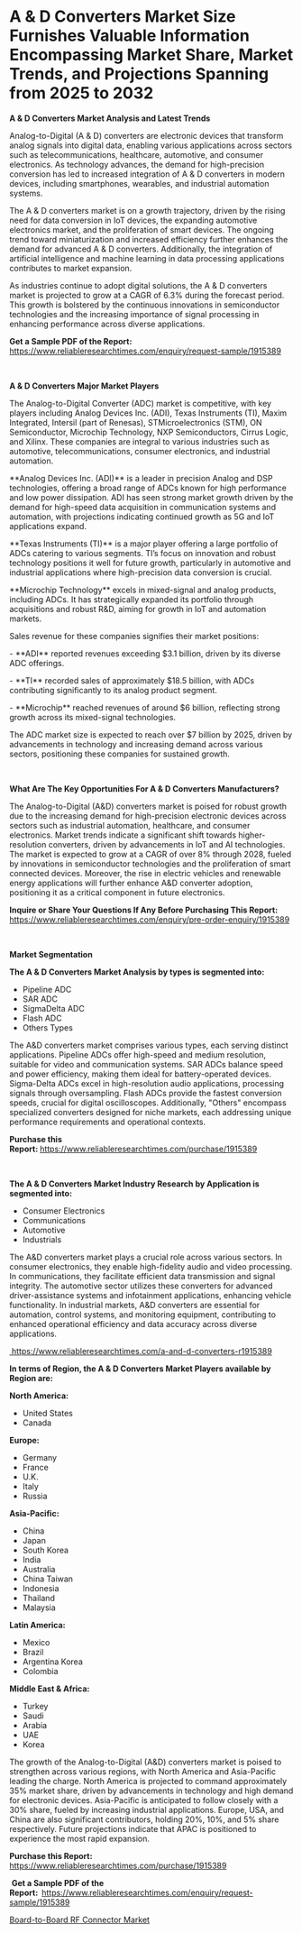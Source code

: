 <p><h1>A & D Converters Market Size Furnishes Valuable Information Encompassing Market Share, Market Trends, and Projections Spanning from 2025 to 2032</h1></p><p><strong>A & D Converters Market Analysis and Latest Trends</strong></p>
<p><p>Analog-to-Digital (A & D) converters are electronic devices that transform analog signals into digital data, enabling various applications across sectors such as telecommunications, healthcare, automotive, and consumer electronics. As technology advances, the demand for high-precision conversion has led to increased integration of A & D converters in modern devices, including smartphones, wearables, and industrial automation systems.</p><p>The A & D converters market is on a growth trajectory, driven by the rising need for data conversion in IoT devices, the expanding automotive electronics market, and the proliferation of smart devices. The ongoing trend toward miniaturization and increased efficiency further enhances the demand for advanced A & D converters. Additionally, the integration of artificial intelligence and machine learning in data processing applications contributes to market expansion.</p><p>As industries continue to adopt digital solutions, the A & D converters market is projected to grow at a CAGR of 6.3% during the forecast period. This growth is bolstered by the continuous innovations in semiconductor technologies and the increasing importance of signal processing in enhancing performance across diverse applications.</p></p>
<p><strong>Get a Sample PDF of the Report:&nbsp;</strong> <a href="https://www.reliableresearchtimes.com/enquiry/request-sample/1915389?utm_campaign=3386&utm_medium=2&utm_source=Github&utm_content=ia&utm_term=07042025&utm_id=a-d-converters">https://www.reliableresearchtimes.com/enquiry/request-sample/1915389</a></p>
<p>&nbsp;</p>
<p><strong>A & D Converters Major Market Players</strong></p>
<p><p>The Analog-to-Digital Converter (ADC) market is competitive, with key players including Analog Devices Inc. (ADI), Texas Instruments (TI), Maxim Integrated, Intersil (part of Renesas), STMicroelectronics (STM), ON Semiconductor, Microchip Technology, NXP Semiconductors, Cirrus Logic, and Xilinx. These companies are integral to various industries such as automotive, telecommunications, consumer electronics, and industrial automation.</p><p>**Analog Devices Inc. (ADI)** is a leader in precision Analog and DSP technologies, offering a broad range of ADCs known for high performance and low power dissipation. ADI has seen strong market growth driven by the demand for high-speed data acquisition in communication systems and automation, with projections indicating continued growth as 5G and IoT applications expand.</p><p>**Texas Instruments (TI)** is a major player offering a large portfolio of ADCs catering to various segments. TI’s focus on innovation and robust technology positions it well for future growth, particularly in automotive and industrial applications where high-precision data conversion is crucial.</p><p>**Microchip Technology** excels in mixed-signal and analog products, including ADCs. It has strategically expanded its portfolio through acquisitions and robust R&D, aiming for growth in IoT and automation markets. </p><p>Sales revenue for these companies signifies their market positions:</p><p>- **ADI** reported revenues exceeding $3.1 billion, driven by its diverse ADC offerings.</p><p>- **TI** recorded sales of approximately $18.5 billion, with ADCs contributing significantly to its analog product segment.</p><p>- **Microchip** reached revenues of around $6 billion, reflecting strong growth across its mixed-signal technologies.</p><p>The ADC market size is expected to reach over $7 billion by 2025, driven by advancements in technology and increasing demand across various sectors, positioning these companies for sustained growth.</p></p>
<p>&nbsp;</p>
<p><strong>What Are The Key Opportunities For A & D Converters Manufacturers?</strong></p>
<p><p>The Analog-to-Digital (A&D) converters market is poised for robust growth due to the increasing demand for high-precision electronic devices across sectors such as industrial automation, healthcare, and consumer electronics. Market trends indicate a significant shift towards higher-resolution converters, driven by advancements in IoT and AI technologies. The market is expected to grow at a CAGR of over 8% through 2028, fueled by innovations in semiconductor technologies and the proliferation of smart connected devices. Moreover, the rise in electric vehicles and renewable energy applications will further enhance A&D converter adoption, positioning it as a critical component in future electronics.</p></p>
<p><strong>Inquire or Share Your Questions If Any Before Purchasing This Report:</strong> <a href="https://www.reliableresearchtimes.com/enquiry/pre-order-enquiry/1915389?utm_campaign=3386&utm_medium=2&utm_source=Github&utm_content=ia&utm_term=07042025&utm_id=a-d-converters">https://www.reliableresearchtimes.com/enquiry/pre-order-enquiry/1915389</a></p>
<p>&nbsp;</p>
<p><strong>Market Segmentation</strong></p>
<p><strong>The A & D Converters Market Analysis by types is segmented into:</strong></p>
<p><ul><li>Pipeline ADC</li><li>SAR ADC</li><li>SigmaDelta ADC</li><li>Flash ADC</li><li>Others Types</li></ul></p>
<p><p>The A&D converters market comprises various types, each serving distinct applications. Pipeline ADCs offer high-speed and medium resolution, suitable for video and communication systems. SAR ADCs balance speed and power efficiency, making them ideal for battery-operated devices. Sigma-Delta ADCs excel in high-resolution audio applications, processing signals through oversampling. Flash ADCs provide the fastest conversion speeds, crucial for digital oscilloscopes. Additionally, "Others" encompass specialized converters designed for niche markets, each addressing unique performance requirements and operational contexts.</p></p>
<p><strong>Purchase this Report:&nbsp;</strong><a href="https://www.reliableresearchtimes.com/purchase/1915389?utm_campaign=3386&utm_medium=2&utm_source=Github&utm_content=ia&utm_term=07042025&utm_id=a-d-converters">https://www.reliableresearchtimes.com/purchase/1915389</a></p>
<p>&nbsp;</p>
<p><strong>The A & D Converters Market Industry Research by Application is segmented into:</strong></p>
<p><ul><li>Consumer Electronics</li><li>Communications</li><li>Automotive</li><li>Industrials</li></ul></p>
<p><p>The A&D converters market plays a crucial role across various sectors. In consumer electronics, they enable high-fidelity audio and video processing. In communications, they facilitate efficient data transmission and signal integrity. The automotive sector utilizes these converters for advanced driver-assistance systems and infotainment applications, enhancing vehicle functionality. In industrial markets, A&D converters are essential for automation, control systems, and monitoring equipment, contributing to enhanced operational efficiency and data accuracy across diverse applications.</p></p>
<p><a href="https://www.reliableresearchtimes.com/a-and-d-converters-r1915389?utm_campaign=3386&utm_medium=2&utm_source=Github&utm_content=ia&utm_term=07042025&utm_id=a-d-converters">&nbsp;https://www.reliableresearchtimes.com/a-and-d-converters-r1915389</a></p>
<p><strong>In terms of Region, the A & D Converters Market Players available by Region are:</strong></p>
<p>
    <p> <strong> North America: </strong>
        <ul>
            <li>United States</li>
            <li>Canada</li>
        </ul>
        </p> 
    <p> <strong> Europe: </strong>
        <ul>
            <li>Germany</li>
            <li>France</li>
            <li>U.K.</li>
            <li>Italy</li>
            <li>Russia</li>
        </ul>
        </p> 
    <p> <strong> Asia-Pacific: </strong>
        <ul>
            <li>China</li>
            <li>Japan</li>
            <li>South Korea</li>
            <li>India</li>
            <li>Australia</li>
            <li>China Taiwan</li>
            <li>Indonesia</li>
            <li>Thailand</li>
            <li>Malaysia</li>
        </ul>
        </p> 
    <p> <strong> Latin America: </strong>
        <ul>
            <li>Mexico</li>
            <li>Brazil</li>
            <li>Argentina Korea</li>
            <li>Colombia</li>
        </ul>
        </p> 
    <p> <strong> Middle East & Africa: </strong>
        <ul>
            <li>Turkey</li>
            <li>Saudi</li>
            <li>Arabia</li>
            <li>UAE</li>
            <li>Korea</li>
        </ul>
    </p>
    </p>
<p><p>The growth of the Analog-to-Digital (A&D) converters market is poised to strengthen across various regions, with North America and Asia-Pacific leading the charge. North America is projected to command approximately 35% market share, driven by advancements in technology and high demand for electronic devices. Asia-Pacific is anticipated to follow closely with a 30% share, fueled by increasing industrial applications. Europe, USA, and China are also significant contributors, holding 20%, 10%, and 5% share respectively. Future projections indicate that APAC is positioned to experience the most rapid expansion.</p></p>
<p><strong>Purchase this Report: </strong><a href="https://www.reliableresearchtimes.com/purchase/1915389?utm_campaign=3386&utm_medium=2&utm_source=Github&utm_content=ia&utm_term=07042025&utm_id=a-d-converters">https://www.reliableresearchtimes.com/purchase/1915389</a></p>
<p>&nbsp;<strong>Get a Sample PDF of the Report:&nbsp;&nbsp;</strong><a href="https://www.reliableresearchtimes.com/enquiry/request-sample/1915389?utm_campaign=3386&utm_medium=2&utm_source=Github&utm_content=ia&utm_term=07042025&utm_id=a-d-converters">https://www.reliableresearchtimes.com/enquiry/request-sample/1915389</a></p>
<p><strong></strong></p>
<p><p><a href="https://github.com/shafriusizi/Market-Research-Report-List-1/blob/main/board-to-board-rf-connector-market.md?utm_campaign=3386&utm_medium=2&utm_source=Github&utm_content=ia&utm_term=07042025&utm_id=a-d-converters">Board-to-Board RF Connector Market</a></p></p>
